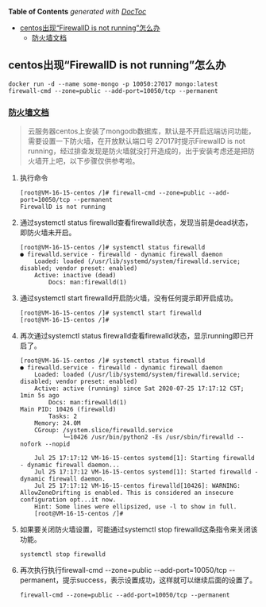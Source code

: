 <!-- START doctoc generated TOC please keep comment here to allow auto update -->
<!-- DON'T EDIT THIS SECTION, INSTEAD RE-RUN doctoc TO UPDATE -->
**Table of Contents**  *generated with [DocToc](https://github.com/thlorenz/doctoc)*

- [centos出现“FirewallD is not running”怎么办](#centos%E5%87%BA%E7%8E%B0firewalld-is-not-running%E6%80%8E%E4%B9%88%E5%8A%9E)
  - [防火墙文档](#%E9%98%B2%E7%81%AB%E5%A2%99%E6%96%87%E6%A1%A3)

<!-- END doctoc generated TOC please keep comment here to allow auto update -->


## centos出现“FirewallD is not running”怎么办
```
docker run -d --name some-mongo -p 10050:27017 mongo:latest
firewall-cmd --zone=public --add-port=10050/tcp --permanent
```
### [防火墙文档](fanghuoqiang-doc.md)

> 云服务器centos上安装了mongodb数据库，默认是不开启远端访问功能，需要设置一下防火墙，在开放默认端口号 27017时提示FirewallD is not running，经过排查发现是防火墙就没打开造成的，出于安装考虑还是把防火墙开上吧，以下步骤仅供参考啦。

1. 执行命令
    ```
    [root@VM-16-15-centos /]# firewall-cmd --zone=public --add-port=10050/tcp --permanent
    FirewallD is not running
    ```

2. 通过systemctl status firewalld查看firewalld状态，发现当前是dead状态，即防火墙未开启。
    ```
    [root@VM-16-15-centos /]# systemctl status firewalld
    ● firewalld.service - firewalld - dynamic firewall daemon
        Loaded: loaded (/usr/lib/systemd/system/firewalld.service; disabled; vendor preset: enabled)
        Active: inactive (dead)
            Docs: man:firewalld(1)
    ```

3. 通过systemctl start firewalld开启防火墙，没有任何提示即开启成功。
    ```
    [root@VM-16-15-centos /]# systemctl start firewalld
    [root@VM-16-15-centos /]# 
    ```

4. 再次通过systemctl status firewalld查看firewalld状态，显示running即已开启了。
    ```
    [root@VM-16-15-centos /]# systemctl status firewalld
    ● firewalld.service - firewalld - dynamic firewall daemon
        Loaded: loaded (/usr/lib/systemd/system/firewalld.service; disabled; vendor preset: enabled)
        Active: active (running) since Sat 2020-07-25 17:17:12 CST; 1min 5s ago
            Docs: man:firewalld(1)
    Main PID: 10426 (firewalld)
            Tasks: 2
        Memory: 24.0M
        CGroup: /system.slice/firewalld.service
                └─10426 /usr/bin/python2 -Es /usr/sbin/firewalld --nofork --nopid

        Jul 25 17:17:12 VM-16-15-centos systemd[1]: Starting firewalld - dynamic firewall daemon...
        Jul 25 17:17:12 VM-16-15-centos systemd[1]: Started firewalld - dynamic firewall daemon.
        Jul 25 17:17:12 VM-16-15-centos firewalld[10426]: WARNING: AllowZoneDrifting is enabled. This is considered an insecure configuration opt...it now.
        Hint: Some lines were ellipsized, use -l to show in full.
        [root@VM-16-15-centos /]# 
    ```

5. 如果要关闭防火墙设置，可能通过systemctl stop firewalld这条指令来关闭该功能。
    ```
    systemctl stop firewalld
    ```

6. 再次执行执行firewall-cmd --zone=public --add-port=10050/tcp --permanent，提示success，表示设置成功，这样就可以继续后面的设置了。
    ```
    firewall-cmd --zone=public --add-port=10050/tcp --permanent
    ```
